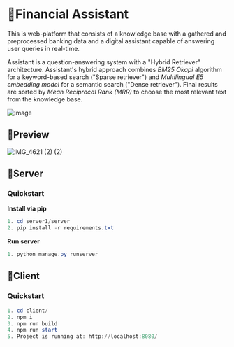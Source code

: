 # 📱Financial Assistant

This is web-platform that consists of a knowledge base with a gathered and preprocessed banking data and a digital assistant capable of answering user queries in real-time.

Assistant is a question-answering system with a "Hybrid Retriever" architecture. Assistant's hybrid approach combines _BM25 Okapi_ algorithm for a keyword-based search ("Sparse retriever") and _Multilingual E5 embedding model_ for a semantic search ("Dense retriever"). Final results are sorted by _Mean Reciprocal Rank (MRR)_ to choose the most relevant text from the knowledge base.

![image](https://github.com/SofyaCheboltasova/financial-assistant/assets/96617834/e9fe13c8-9b5e-49e8-895c-859fd0db8422)

## 🔌Preview

![IMG_4621 (2) (2)](https://github.com/SofyaCheboltasova/financial-assistant/assets/96617834/8a47840d-832a-4705-b2e4-3ac82b25b754)

## 🔌Server

### Quickstart

**Install via pip**

```powershell
1. cd server1/server
2. pip install -r requirements.txt
```

**Run server**

```powershell
1. python manage.py runserver
```

## 🔌Client

### Quickstart

```powershell
1. cd client/
2. npm i
3. npm run build
4. npm run start
5. Project is running at: http://localhost:8080/
```


